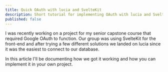 ```yaml
---
title: Quick OAuth with lucia and SvelteKit
description: Short tutorial for implementing OAuth with lucia and SvelteKit. Created this as a reference since the documentation was a little lacking and confusing at points.
published: false
---
```


I was recently working on a project for my senior capstone course that required Google OAuth to function. Our group was using SvelteKit for the front-end and after trying a few different solutions we landed on lucia since it was the easiest to connect to our database.

In this article I'll be documenting how we got it working and how you can implement it in your own project. 
